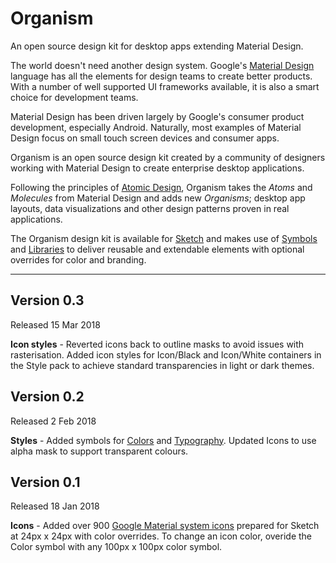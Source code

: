# Organism

An open source design kit for desktop apps extending Material Design.

The world doesn't need another design system. Google's [Material Design](https://material.io/) language has all the elements for design teams to create better products. With a number of well supported UI frameworks available, it is also a smart choice for development teams. 

Material Design has been driven largely by Google's consumer product development, especially Android. Naturally, most examples of Material Design focus on small touch screen devices and consumer apps.

Organism is an open source design kit created by a community of designers working with Material Design to create enterprise desktop applications. 

Following the principles of [Atomic Design](http://bradfrost.com/blog/post/atomic-web-design/), Organism takes the *Atoms* and *Molecules* from Material Design and adds new *Organisms*; desktop app layouts, data visualizations and other design patterns proven in real applications.

The Organism design kit is available for [Sketch](https://www.sketchapp.com/) and makes use of [Symbols](https://www.sketchapp.com/docs/symbols/) and [Libraries](https://www.sketchapp.com/docs/libraries/) to deliver reusable and extendable elements with optional overrides for color and branding.

---

## Version 0.3

Released 15 Mar 2018

**Icon styles** - Reverted icons back to outline masks to avoid issues with rasterisation. Added icon styles for Icon/Black and Icon/White containers in the Style pack to achieve standard transparencies in light or dark themes.

## Version 0.2

Released 2 Feb 2018

**Styles** - Added symbols for [Colors](https://material.io/guidelines/style/color.html) and [Typography](https://material.io/guidelines/style/typography.html). Updated Icons to use alpha mask to support transparent colours. 

## Version 0.1

Released 18 Jan 2018

**Icons** - Added over 900 [Google Material system icons](https://material.io/icons/) prepared for Sketch at 24px x 24px with color overrides. To change an icon color, overide the Color symbol with any 100px x 100px color symbol.
